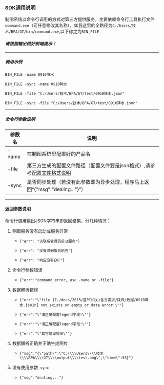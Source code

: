 ### SDK调用说明
制图系统以命令行调用的方式对第三方提供服务，主要依赖命令行工具执行文件`command.exe`（可任意修改其名称），如我这里的全路径为`C:/Users/技术/BPA/GT/bin/command.exe`,以下称之为`BIN_FILE`

#### *请根据输出做好前端提示！*

-------------------

##### 调用示例
`BIN_FILE -name 0910降水`

`BIN_FILE -sync -name 0910降水`

`BIN_FILE -file "C:/Users/技术/BPA/GT/test/0910降水.json"`

`BIN_FILE -sync -file "C:/Users/技术/BPA/GT/test/0910降水.json"`

-------------------

##### 命令行参数说明

| 参数名 | 说明 |
|----|-----|
| -name | 在制图系统里配置好的产品名 |
| -file | 第三方生成的配置文件路径（配置文件要是json格式）,请参考[配置文件格式说明](./conf.md) |
| -sync | 是否同步处理（若没有此参数即为异步处理，程序马上返回“{"msg":"dealing..."}”） |

-------------------

#### 返回参数说明
命令行调用输出JSON字符串即返回结果，分几种情况：
1. 制图服务没有启动或服务异常
	* `{"err": "请联系管理员启动服务"}`

	* `{"err": "没有得到服务响应"}`

	* `{"err": "响应没有EOF"}`

1. 命令行参数错误

	* `{"err":"command error, use -name or -file"}`

1. 数据解析错误

	* `{"err":"\"file [I:/docs/2015/蓝PI相关/各方需求/陕西/数据/0910降水.jso1n] not exists or empty or data error!\""}`

	* `{"err":"\"请正确配置legend字段!\""}`

	* `{"err":"\"请正确配置legend字段!\""}`

	* `{"err":"\"其它错误提示\""}`

1. 数据解析正确并正确生成图片
	* `{"msg":"{\"path\":\"C:\\\\Users\\\\技术\\\\BPA\\\\GT\\\\output\\\\test.png\",\"time\":53}"}`

1. 没有使用参数`-sync`
	* `{"msg":"dealing..."}`

